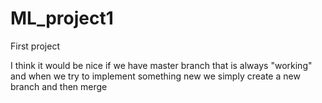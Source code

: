 # ML_project1
First project 

I think it would be nice if we have master branch that is always "working" and when we try to implement something new we simply create a new branch and then merge

